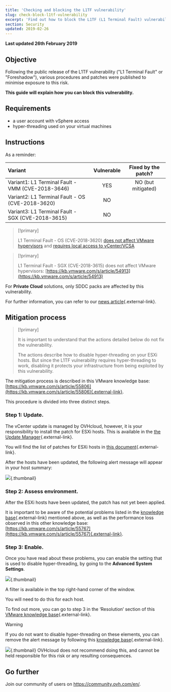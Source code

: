 ```yaml
---
title: 'Checking and blocking the L1TF vulnerability'
slug: check-block-l1tf-vulnerability
excerpt: 'Find out how to block the L1TF (L1 Terminal Fault) vulnerability'
section: Security
updated: 2019-02-26
---
```


**Last updated 26th February 2019**

## Objective

Following the public release of the L1TF vulnerability ("L1 Terminal Fault" or "Foreshadow"), various procedures and patches were published to minimise exposure to this risk.

**This guide will explain how you can block this vulnerability.**

## Requirements

- a user account with vSphere access 
- hyper-threading used on your virtual machines

## Instructions

As a reminder:

|Variant|Vulnerable|Fixed by the patch?|
|:---|:---:|:---:|
|Variant1: L1 Terminal Fault - VMM (CVE-2018-3646)|YES|NO (but mitigated)|
|Variant2: L1 Terminal Fault - OS (CVE-2018-3620)|NO||
|Variant3: L1 Terminal Fault - SGX (CVE-2018-3615)|NO||

> [!primary]
> 
> L1 Terminal Fault - OS (CVE-2018-3620) [does not affect VMware hypervisors](https://kb.vmware.com/s/article/55807) and [requires local access to vCenter/VCSA](https://kb.vmware.com/s/article/52312)
>

> [!primary]
> 
> L1 Terminal Fault - SGX (CVE-2018-3615) does not affect VMware hypervisors: [https://kb.vmware.com/s/article/54913](https://kb.vmware.com/s/article/54913)
> 

For **Private Cloud** solutions, only SDDC packs are affected by this vulnerability.

For further information, you can refer to our [news article](https://www.ovh.co.uk/news/articles/al479.ovh-l1-terminal-fault-l1tf-foreshadow-disclosure){.external-link}.

## Mitigation process

> [!primary]
>
>  It is important to understand that the actions detailed below do not fix the vulnerability.
>
> The actions describe how to disable hyper-threading on your ESXi hosts. But since the L1TF vulnerability requires hyper-threading to work, disabling it protects your infrastructure from being exploited by this vulnerability.
>

The mitigation process is described in this VMware knowledge base: [https://kb.vmware.com/s/article/55806](https://kb.vmware.com/s/article/55806){.external-link}.

This procedure is divided into three distinct steps.

### Step 1: Update.

The vCenter update is managed by OVHcloud, however, it is your responsibility to install the patch for ESXi hosts. This is available in the [the Update Manager](https://docs.ovh.com/gb/en/private-cloud/use_vmware_update_manager/){.external-link}.

You will find the list of patches for ESXi hosts in [this document](https://www.vmware.com/security/advisories/VMSA-2018-0020.html){.external-link}.

After the hosts have been updated, the following alert message will appear in your host summary:

![](images/warningMsg.png){.thumbnail}

### Step 2: Assess environment.

After the ESXi hosts have been updated, the patch has not yet been applied.

It is important to be aware of the potential problems listed in the [knowledge base](https://kb.vmware.com/s/article/55806){.external-link} mentioned above, as well as the performance loss observed in this other knowledge base: [https://kb.vmware.com/s/article/55767](https://kb.vmware.com/s/article/55767){.external-link}.

### Step 3: Enable.

Once you have read about these problems, you can enable the setting that is used to disable hyper-threading, by going to the **Advanced System Settings**.

![](images/enableMitigation.png){.thumbnail}

A filter is available in the top right-hand corner of the window.

You will need to do this for each host.

To find out more, you can go to step 3 in the ‘Resolution’ section of this [VMware knowledge base](https://kb.vmware.com/s/article/55806){.external-link}.

> [!warning]
> 
> If you do not want to disable hyper-threading on these elements, you can remove the alert message by following this [knowledge base](https://kb.vmware.com/s/article/57374){.external-link}.
> 
> ![](images/deleteWarning.png){.thumbnail}
> OVHcloud does not recommend doing this, and cannot be held responsible for this risk or any resulting consequences.
>

## Go further

Join our community of users on <https://community.ovh.com/en/>.